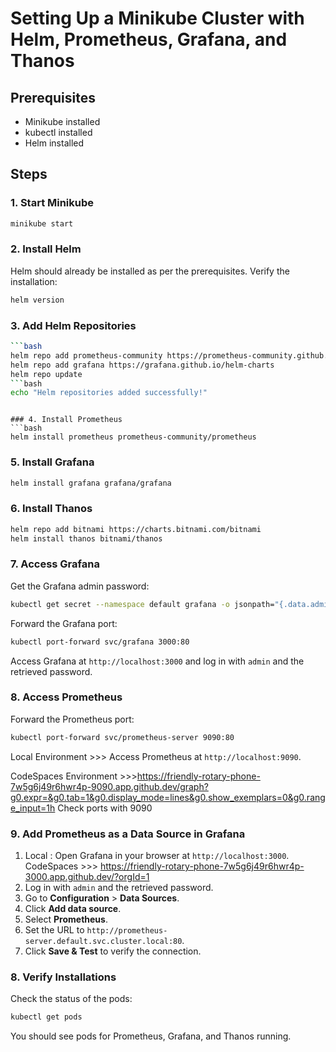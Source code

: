# Setting Up a Minikube Cluster with Helm, Prometheus, Grafana, and Thanos

## Prerequisites
- Minikube installed
- kubectl installed
- Helm installed

## Steps

### 1. Start Minikube
```bash
minikube start
```

### 2. Install Helm
Helm should already be installed as per the prerequisites. Verify the installation:
```bash
helm version
```

### 3. Add Helm Repositories
```bash
```bash
helm repo add prometheus-community https://prometheus-community.github.io/helm-charts
helm repo add grafana https://grafana.github.io/helm-charts
helm repo update
```bash
echo "Helm repositories added successfully!"
```
```

### 4. Install Prometheus
```bash
helm install prometheus prometheus-community/prometheus
```

### 5. Install Grafana
```bash
helm install grafana grafana/grafana
```

### 6. Install Thanos
```bash
helm repo add bitnami https://charts.bitnami.com/bitnami
helm install thanos bitnami/thanos
```

### 7. Access Grafana
Get the Grafana admin password:
```bash
kubectl get secret --namespace default grafana -o jsonpath="{.data.admin-password}" | base64 --decode ; echo
```
Forward the Grafana port:
```bash
kubectl port-forward svc/grafana 3000:80
```
Access Grafana at `http://localhost:3000` and log in with `admin` and the retrieved password.


### 8. Access Prometheus
Forward the Prometheus port:
```bash
kubectl port-forward svc/prometheus-server 9090:80
```
Local Environment >>> Access Prometheus at `http://localhost:9090`.

CodeSpaces Environment >>>https://friendly-rotary-phone-7w5g6j49r6hwr4p-9090.app.github.dev/graph?g0.expr=&g0.tab=1&g0.display_mode=lines&g0.show_exemplars=0&g0.range_input=1h
Check ports with 9090

### 9. Add Prometheus as a Data Source in Grafana
1. Local : Open Grafana in your browser at `http://localhost:3000`.
CodeSpaces >>> https://friendly-rotary-phone-7w5g6j49r6hwr4p-3000.app.github.dev/?orgId=1
2. Log in with `admin` and the retrieved password.
3. Go to **Configuration** > **Data Sources**.
4. Click **Add data source**.
5. Select **Prometheus**.
6. Set the URL to `http://prometheus-server.default.svc.cluster.local:80`.
7. Click **Save & Test** to verify the connection.

### 8. Verify Installations
Check the status of the pods:
```bash
kubectl get pods
```

You should see pods for Prometheus, Grafana, and Thanos running.

